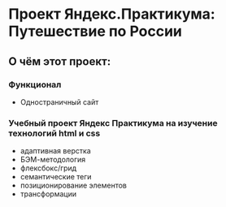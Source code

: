 # Проект Яндекс.Практикума: Путешествие по России

## О чём этот проект:
### Функционал
* Одностраничный сайт

### Учебный проект Яндекс Практикума на изучение технологий html и css
* адаптивная верстка
* БЭМ-методология
* флексбокс/грид
* семантические теги
* позиционирование элементов
* трансформации



